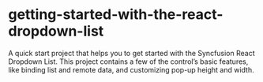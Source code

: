 # getting-started-with-the-react-dropdown-list
A quick start project that helps you to get started with the Syncfusion React Dropdown List. This project contains a few of the control’s basic features, like binding list and remote data, and customizing pop-up height and width.
